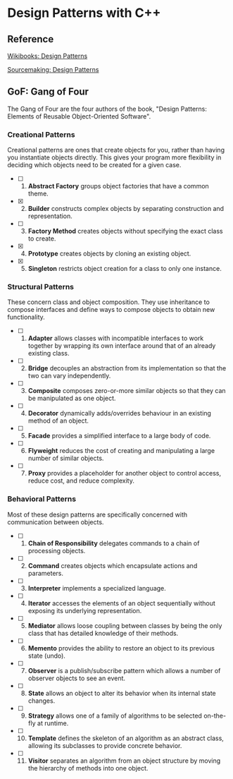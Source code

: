 # Design Patterns with C++
## Reference
[Wikibooks: Design Patterns](https://en.wikibooks.org/wiki/C%2B%2B_Programming/Code/Design_Patterns)

[Sourcemaking: Design Patterns](https://sourcemaking.com/design_patterns)

## GoF: Gang of Four
The Gang of Four are the four authors of the book, "Design Patterns: Elements of Reusable Object-Oriented Software".

### Creational Patterns
Creational patterns are ones that create objects for you, rather than having you instantiate objects directly. This gives your program more flexibility in deciding which objects need to be created for a given case.

- [ ] 01.  **Abstract Factory** groups object factories that have a common theme.
- [x] 02.  **Builder** constructs complex objects by separating construction and representation.
- [ ] 03.  **Factory Method** creates objects without specifying the exact class to create.
- [x] 04.  **Prototype** creates objects by cloning an existing object.
- [x] 05.  **Singleton** restricts object creation for a class to only one instance.

### Structural Patterns
These concern class and object composition. They use inheritance to compose interfaces and define ways to compose objects to obtain new functionality.

- [ ] 01.  **Adapter** allows classes with incompatible interfaces to work together by wrapping its own interface around that of an already existing class.
- [ ] 02.  **Bridge** decouples an abstraction from its implementation so that the two can vary independently.
- [ ] 03.  **Composite** composes zero-or-more similar objects so that they can be manipulated as one object.
- [ ] 04.  **Decorator** dynamically adds/overrides behaviour in an existing method of an object.
- [ ] 05.  **Facade** provides a simplified interface to a large body of code.
- [ ] 06.  **Flyweight** reduces the cost of creating and manipulating a large number of similar objects.
- [ ] 07.  **Proxy** provides a placeholder for another object to control access, reduce cost, and reduce complexity.

### Behavioral Patterns
Most of these design patterns are specifically concerned with communication between objects.

- [ ] 01.  **Chain of Responsibility** delegates commands to a chain of processing objects.
- [ ] 02.  **Command** creates objects which encapsulate actions and parameters.
- [ ] 03.  **Interpreter** implements a specialized language.
- [ ] 04.  **Iterator** accesses the elements of an object sequentially without exposing its underlying representation.
- [ ] 05.  **Mediator** allows loose coupling between classes by being the only class that has detailed knowledge of their methods.
- [ ] 06.  **Memento** provides the ability to restore an object to its previous state (undo).
- [ ] 07.  **Observer** is a publish/subscribe pattern which allows a number of observer objects to see an event.
- [ ] 08.  **State** allows an object to alter its behavior when its internal state changes.
- [ ] 09.  **Strategy** allows one of a family of algorithms to be selected on-the-fly at runtime.
- [ ] 10.  **Template** defines the skeleton of an algorithm as an abstract class, allowing its subclasses to provide concrete behavior.
- [ ] 11.  **Visitor** separates an algorithm from an object structure by moving the hierarchy of methods into one object.
